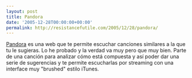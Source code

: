 ```yaml
---
layout: post
title: Pandora
date: '2005-12-28T00:00:00+00:00'
permalink: http://resistancefutile.com/2005/12/28/pandora/
---
```

<a href="http://www.pandora.com">Pandora</a> es una web que te permite escuchar canciones similares a la que tu le sugieras. Lo he probado y la verdad va muy pero que muy bien. Parte de una canci&#243;n para analizar c&#243;mo est&#225; compuesta y as&#237; poder dar una serie de sugerencias y te permite escucharlas por streaming con una interface muy "brushed" estilo iTunes.
